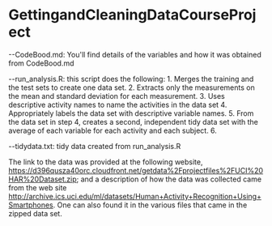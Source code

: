 # GettingandCleaningDataCourseProject
--CodeBood.md:	You'll find details of the variables and how it was obtained from CodeBood.md


--run_analysis.R: this script does the following:
	1. Merges the training and the test sets to create one data set.
	2. Extracts only the measurements on the mean and standard deviation for each measurement.
	3. Uses descriptive activity names to name the activities in the data set
	4. Appropriately labels the data set with descriptive variable names.
	5. From the data set in step 4, creates a second, independent tidy data set with the average of each variable for each activity and each subject.
	6. 
	
--tidydata.txt: tidy data created from run_analysis.R


The link to the data was provided at the following website, https://d396qusza40orc.cloudfront.net/getdata%2Fprojectfiles%2FUCI%20HAR%20Dataset.zip; 
and a description of how the data was collected came from the web site http://archive.ics.uci.edu/ml/datasets/Human+Activity+Recognition+Using+Smartphones.  One can also found it in the various files that came in the zipped data set.
